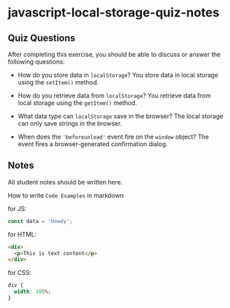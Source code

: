 # javascript-local-storage-quiz-notes

## Quiz Questions

After completing this exercise, you should be able to discuss or answer the following questions:

- How do you store data in `localStorage`?
  You store data in local storage using the `setItem()` method.

- How do you retrieve data from `localStorage`?
  You retrieve data from local storage using the `getItem()` method.

- What data type can `localStorage` save in the browser?
  The local storage can only save strings in the browser.

- When does the `'beforeunload'` event fire on the `window` object?
  The event fires a browser-generated confirmation dialog.

## Notes

All student notes should be written here.

How to write `Code Examples` in markdown

for JS:

```javascript
const data = 'Howdy';
```

for HTML:

```html
<div>
  <p>This is text content</p>
</div>
```

for CSS:

```css
div {
  width: 100%;
}
```
